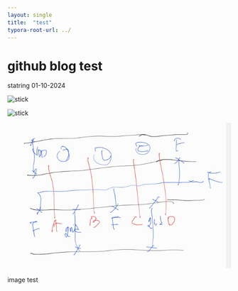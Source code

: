 ```yaml
---
layout: single
title:  "test"
typora-root-url: ../
---
```


# github blog test

statring 01-10-2024

![stick](C:\Users\user\Documents\uesrnmae-github-blog\uersnmae.github.io\images\2024-01-10-test\stick-1704880028063-2.jpg)

![stick](C:\Users\user\Documents\uesrnmae-github-blog\uersnmae.github.io\images\2024-01-10-test\stick-1704880035334-4.jpg)

![stick](/images/2024-01-10-test/stick-1704880301683-1.jpg)

image test
